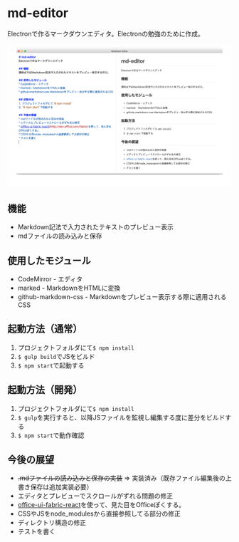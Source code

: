 # md-editor
Electronで作るマークダウンエディタ。Electronの勉強のために作成。

![md-editor](./md-editor.png)

## 機能
* Markdown記法で入力されたテキストのプレビュー表示
* mdファイルの読み込みと保存

## 使用したモジュール
* CodeMirror - エディタ
* marked - MarkdownをHTMLに変換
* github-markdown-css - Markdownをプレビュー表示する際に適用されるCSS

## 起動方法（通常）
1. プロジェクトフォルダにて`$ npm install`
2. `$ gulp build`でJSをビルド
3. `$ npm start`で起動する

## 起動方法（開発）
1. プロジェクトフォルダにて`$ npm install`
2. `$ gulp`を実行すると、以降JSファイルを監視し編集する度に差分をビルドする
3. `$ npm start`で動作確認

## 今後の展望
* ~~.mdファイルの読み込みと保存の実装~~ => 実装済み（既存ファイル編集後の上書き保存は追加実装必要）
* エディタとプレビューでスクロールがずれる問題の修正
* [office-ui-fabric-react](http://dev.office.com/fabric)を使って、見た目をOfficeぽくする。
* CSSやJSをnode_modulesから直接参照してる部分の修正
* ディレクトリ構造の修正
* テストを書く
